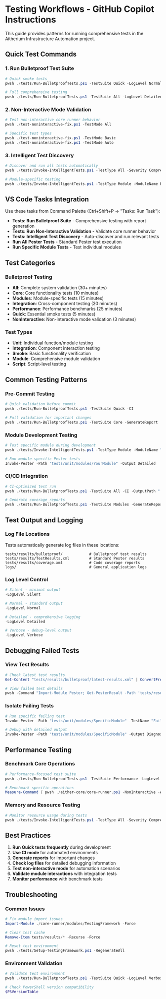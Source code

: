 # Testing Workflows - GitHub Copilot Instructions

This guide provides patterns for running comprehensive tests in the Aitherium Infrastructure Automation project.

## Quick Test Commands

### 1. Run Bulletproof Test Suite

```powershell
# Quick smoke tests
pwsh ./tests/Run-BulletproofTests.ps1 -TestSuite Quick -LogLevel Normal

# Full comprehensive testing
pwsh ./tests/Run-BulletproofTests.ps1 -TestSuite All -LogLevel Detailed -GenerateReport
```

### 2. Non-Interactive Mode Validation

```powershell
# Test non-interactive core runner behavior
pwsh ./test-noninteractive-fix.ps1 -TestMode All

# Specific test types
pwsh ./test-noninteractive-fix.ps1 -TestMode Basic
pwsh ./test-noninteractive-fix.ps1 -TestMode Auto
```

### 3. Intelligent Test Discovery

```powershell
# Discover and run all tests automatically
pwsh ./tests/Invoke-IntelligentTests.ps1 -TestType All -Severity Comprehensive

# Module-specific testing
pwsh ./tests/Invoke-IntelligentTests.ps1 -TestType Module -ModuleName PatchManager
```

## VS Code Tasks Integration

Use these tasks from Command Palette (Ctrl+Shift+P → "Tasks: Run Task"):

- **Tests: Run Bulletproof Suite** - Comprehensive testing with report generation
- **Tests: Run Non-Interactive Validation** - Validate core runner behavior
- **Tests: Intelligent Test Discovery** - Auto-discover and run relevant tests
- **Run All Pester Tests** - Standard Pester test execution
- **Run Specific Module Tests** - Test individual modules

## Test Categories

### Bulletproof Testing
- **All**: Complete system validation (30+ minutes)
- **Core**: Core functionality tests (10 minutes)
- **Modules**: Module-specific tests (15 minutes)
- **Integration**: Cross-component testing (20 minutes)
- **Performance**: Performance benchmarks (25 minutes)
- **Quick**: Essential smoke tests (5 minutes)
- **NonInteractive**: Non-interactive mode validation (3 minutes)

### Test Types
- **Unit**: Individual function/module testing
- **Integration**: Component interaction testing
- **Smoke**: Basic functionality verification
- **Module**: Comprehensive module validation
- **Script**: Script-level testing

## Common Testing Patterns

### Pre-Commit Testing

```powershell
# Quick validation before commit
pwsh ./tests/Run-BulletproofTests.ps1 -TestSuite Quick -CI

# Full validation for important changes
pwsh ./tests/Run-BulletproofTests.ps1 -TestSuite Core -GenerateReport
```

### Module Development Testing

```powershell
# Test specific module during development
pwsh ./tests/Invoke-IntelligentTests.ps1 -TestType Module -ModuleName "YourModule"

# Run module-specific Pester tests
Invoke-Pester -Path "tests/unit/modules/YourModule" -Output Detailed
```

### CI/CD Integration

```powershell
# CI-optimized test run
pwsh ./tests/Run-BulletproofTests.ps1 -TestSuite All -CI -OutputPath "./test-results"

# Generate coverage reports
pwsh ./tests/Run-BulletproofTests.ps1 -TestSuite Modules -GenerateReport -CodeCoverage
```

## Test Output and Logging

### Log File Locations
Tests automatically generate log files in these locations:

```
tests/results/bulletproof/            # Bulletproof test results
tests/results/TestResults.xml         # Standard Pester results
tests/results/coverage.xml            # Code coverage reports
logs/                                 # General application logs
```

### Log Level Control

```powershell
# Silent - minimal output
-LogLevel Silent

# Normal - standard output
-LogLevel Normal

# Detailed - comprehensive logging
-LogLevel Detailed

# Verbose - debug-level output
-LogLevel Verbose
```

## Debugging Failed Tests

### View Test Results

```powershell
# Check latest test results
Get-Content "tests/results/bulletproof/latest-results.xml" | ConvertFrom-Json

# View failed test details
pwsh -Command "Import-Module Pester; Get-PesterResult -Path 'tests/results/TestResults.xml'"
```

### Isolate Failing Tests

```powershell
# Run specific failing test
Invoke-Pester -Path "tests/unit/modules/SpecificModule" -TestName "Failing Test Name"

# Debug with detailed output
Invoke-Pester -Path "tests/unit/modules/SpecificModule" -Output Diagnostic
```

## Performance Testing

### Benchmark Core Operations

```powershell
# Performance-focused test suite
pwsh ./tests/Run-BulletproofTests.ps1 -TestSuite Performance -LogLevel Detailed

# Benchmark specific operations
Measure-Command { pwsh ./aither-core/core-runner.ps1 -NonInteractive -Auto -WhatIf }
```

### Memory and Resource Testing

```powershell
# Monitor resource usage during tests
pwsh ./tests/Invoke-IntelligentTests.ps1 -TestType All -Severity Comprehensive | Tee-Object -FilePath "resource-usage.log"
```

## Best Practices

1. **Run Quick tests frequently** during development
2. **Use CI mode** for automated environments
3. **Generate reports** for important changes
4. **Check log files** for detailed debugging information
5. **Test non-interactive mode** for automation scenarios
6. **Validate module interactions** with integration tests
7. **Monitor performance** with benchmark tests

## Troubleshooting

### Common Issues

```powershell
# Fix module import issues
Import-Module ./core-runner/modules/TestingFramework -Force

# Clear test cache
Remove-Item tests/results/* -Recurse -Force

# Reset test environment
pwsh ./tests/Setup-TestingFramework.ps1 -RegenerateAll
```

### Environment Validation

```powershell
# Validate test environment
pwsh ./tests/Run-BulletproofTests.ps1 -TestSuite Quick -LogLevel Verbose

# Check PowerShell version compatibility
$PSVersionTable
```
